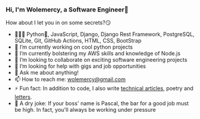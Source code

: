 ### Hi, I'm Wolemercy, a Software Engineer👋

<!--
**Wolemercy/wolemercy** is a ✨ _special_ ✨ repository because its `README.md` (this file) appears on your GitHub profile.
-->
How about I let you in on some secrets?😏

- 👨🏾‍💻 Python🐍, JavaScript, Django, Django Rest Framework, PostgreSQL, SQLite, Git, GitHub Actions, HTML, CSS, BootStrap
- 🔭 I’m currently working on cool python projects
- 🌱 I’m currently bolstering my AWS skills and knowledge of Node.js
- 👯 I’m looking to collaborate on exciting software engineering projects
- 🤔 I’m looking for help with gigs and job opportunities
- 💬 Ask me about anything!
- 📫 How to reach me: wolemercy@gmail.com
- ⚡ Fun fact: In addition to code, I also write [technical articles](https://dev.to/wolemercy), poetry and [letters](http://substack.com/wolemercy).
- 🤡 A dry joke: If your boss' name is Pascal, the bar for a good job must be high. In fact, you'll always be working under pressure  

